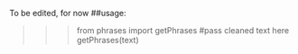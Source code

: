 To be edited,
for now 
##usage:

>>> from phrases import getPhrases #pass cleaned text here
>>> getPhrases(text)
